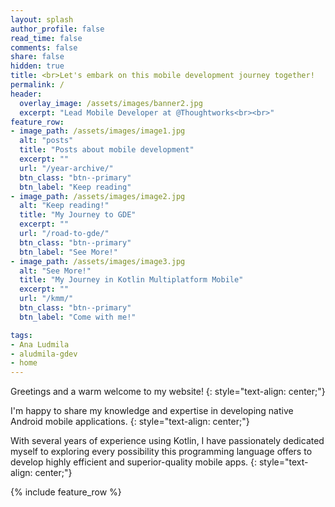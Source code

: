 ```yaml
---
layout: splash
author_profile: false
read_time: false
comments: false
share: false
hidden: true
title: <br>Let's embark on this mobile development journey together!
permalink: /
header:
  overlay_image: /assets/images/banner2.jpg
  excerpt: "Lead Mobile Developer at @Thoughtworks<br><br>"
feature_row:
- image_path: /assets/images/image1.jpg
  alt: "posts"
  title: "Posts about mobile development"
  excerpt: ""
  url: "/year-archive/"
  btn_class: "btn--primary"
  btn_label: "Keep reading"
- image_path: /assets/images/image2.jpg
  alt: "Keep reading!"
  title: "My Journey to GDE"
  excerpt: ""
  url: "/road-to-gde/"
  btn_class: "btn--primary"
  btn_label: "See More!"
- image_path: /assets/images/image3.jpg
  alt: "See More!"
  title: "My Journey in Kotlin Multiplatform Mobile"
  excerpt: ""
  url: "/kmm/"
  btn_class: "btn--primary"
  btn_label: "Come with me!"

tags:
- Ana Ludmila
- aludmila-gdev
- home
---
```


Greetings and a warm welcome to my website!
{: style="text-align: center;"}

I'm happy to share my knowledge and expertise in developing native Android mobile applications.
{: style="text-align: center;"}

With several years of experience using Kotlin, I have passionately dedicated myself to exploring every possibility this programming language offers to develop highly efficient and superior-quality mobile apps.
{: style="text-align: center;"}


{% include feature_row %}